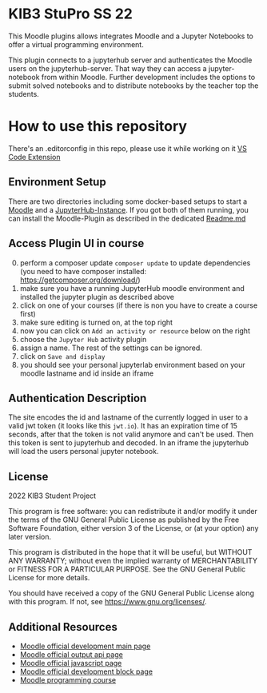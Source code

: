 # KIB3 StuPro SS 22

This Moodle plugins allows integrates Moodle and a Jupyter Notebooks to offer a virtual programming environment.

This plugin connects to a jupyterhub server and authenticates the Moodle users on the jupyterhub-server. That way they
can access a jupyter-notebook from within Moodle. Further development includes the options to submit solved
notebooks and to distribute notebooks by the teacher top the students.



# How to use this repository #

There's an .editorconfig in this repo, please use it while working on it
[VS Code Extension](vscode://extension/EditorConfig.EditorConfig)

## Environment Setup
There are two directories including some docker-based setups to start a [Moodle](./moodle_docker/README.md) and a 
 [JupyterHub-Instance](./jupyterhub_docker/README.md). If you got both of them running, you can install the Moodle-Plugin 
as described in the dedicated [Readme.md](./jupyter/README.md)


## Access Plugin UI in course ##

0. perform a composer update `composer update` to update dependencies (you need to have composer installed: https://getcomposer.org/download/)
1. make sure you have a running JupyterHub moodle environment and installed the jupyter plugin as described above
2. click on one of your courses (if there is non you have to create a course first)
3. make sure editing is turned on, at the top right
4. now you can click on `Add an activity or resource` below on the right
5. choose the `Jupyter Hub` activity plugin
6. assign a name. The rest of the settings can be ignored.
7. click on `Save and display`
8. you should see your personal jupyterlab environment based on your moodle lastname and id inside an iframe

## Authentication Description ##

The site encodes the id and lastname of the currently logged in user to a valid jwt token (it looks like this `jwt.io`).
It has an expiration time of 15 seconds, after that the token is not valid anymore and can't be used.
Then this token is sent to jupyterhub and decoded.
In an iframe the jupyterhub will load the users personal jupyter notebook.

## License ##

2022 KIB3 Student Project

This program is free software: you can redistribute it and/or modify it under
the terms of the GNU General Public License as published by the Free Software
Foundation, either version 3 of the License, or (at your option) any later
version.

This program is distributed in the hope that it will be useful, but WITHOUT ANY
WARRANTY; without even the implied warranty of MERCHANTABILITY or FITNESS FOR A
PARTICULAR PURPOSE.  See the GNU General Public License for more details.

You should have received a copy of the GNU General Public License along with
this program.  If not, see <https://www.gnu.org/licenses/>.

## Additional Resources
* [Moodle official development main page](https://docs.moodle.org/dev/Main_Page)
* [Moodle official output api page](https://docs.moodle.org/dev/Output_API)
* [Moodle official javascript page](https://docs.moodle.org/dev/Javascript_Modules)
* [Moodle official development block page](https://docs.moodle.org/dev/Blocks)
* [Moodle programming course](https://www.youtube.com/playlist?list=PLgfLVzXXIo5q10qVXDVyD-JZVyZL9pCq0)
